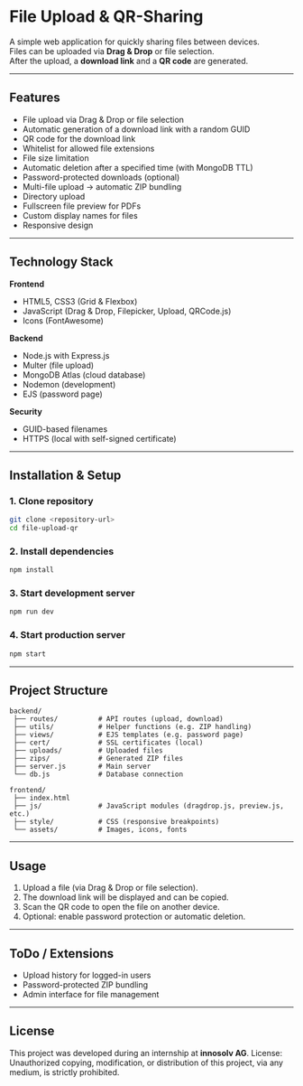 # File Upload & QR-Sharing

A simple web application for quickly sharing files between devices.  
Files can be uploaded via **Drag & Drop** or file selection.  
After the upload, a **download link** and a **QR code** are generated.

---

## Features
- File upload via Drag & Drop or file selection
- Automatic generation of a download link with a random GUID
- QR code for the download link
- Whitelist for allowed file extensions
- File size limitation
- Automatic deletion after a specified time (with MongoDB TTL)
- Password-protected downloads (optional)
- Multi-file upload → automatic ZIP bundling
- Directory upload
- Fullscreen file preview for PDFs
- Custom display names for files
- Responsive design

---

## Technology Stack
**Frontend**
- HTML5, CSS3 (Grid & Flexbox)
- JavaScript (Drag & Drop, Filepicker, Upload, QRCode.js)
- Icons (FontAwesome)

**Backend**
- Node.js with Express.js
- Multer (file upload)
- MongoDB Atlas (cloud database)
- Nodemon (development)
- EJS (password page)

**Security**
- GUID-based filenames
- HTTPS (local with self-signed certificate)

---

## Installation & Setup

### 1. Clone repository
```bash
git clone <repository-url>
cd file-upload-qr
```

### 2. Install dependencies
```bash
npm install
```

### 3. Start development server
```bash
npm run dev
```

### 4. Start production server
```bash
npm start
```

---

## Project Structure
```
backend/
 ├── routes/          # API routes (upload, download)
 ├── utils/           # Helper functions (e.g. ZIP handling)
 ├── views/           # EJS templates (e.g. password page)
 ├── cert/            # SSL certificates (local)
 ├── uploads/         # Uploaded files
 ├── zips/            # Generated ZIP files
 ├── server.js        # Main server
 └── db.js            # Database connection

frontend/
 ├── index.html
 ├── js/              # JavaScript modules (dragdrop.js, preview.js, etc.)
 ├── style/           # CSS (responsive breakpoints)
 └── assets/          # Images, icons, fonts
```

---

## Usage
1. Upload a file (via Drag & Drop or file selection).  
2. The download link will be displayed and can be copied.  
3. Scan the QR code to open the file on another device.  
4. Optional: enable password protection or automatic deletion.  

---

## ToDo / Extensions
- Upload history for logged-in users
- Password-protected ZIP bundling
- Admin interface for file management

---

## License
This project was developed during an internship at **innosolv AG**.
License: Unauthorized copying, modification, or distribution of this project, via any medium, is strictly prohibited.
